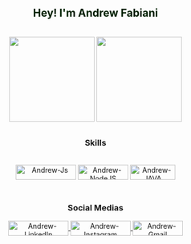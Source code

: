 <div align="center" size="50">
   
   <font color="rgb(112, 164, 252)"><h2> Hey! I'm Andrew Fabiani </h2></font>
    
</div>

<br>

<div align="center">
  
  <img height="170em" src="https://github-readme-stats.vercel.app/api?username=AndrewFabiani1234&show_icons=true&theme=tokyonight&include_all_commits=true&count_private=true"/>
  <img height="170em" src="https://github-readme-stats.vercel.app/api/top-langs/?username=AndrewFabiani1234&layout=compact&langs_count=7&theme=tokyonight"/>
</div>

##
   <h3 align="center"> Skills </h3>
<div align="center">
  <br>
  <img align="center" alt="Andrew-Js" height="30" width="120" src="https://img.shields.io/badge/JavaScript-F7DF1E?style=for-the-badge&logo=javascript&logoColor=black">
  <img align="center" alt="Andrew-NodeJS" height="30" width="100" src="https://img.shields.io/npm/v/npm.svg?logo=nodedotjs">
  <img align="center" alt="Andrew-JAVA" height="30" width="90" src="https://img.shields.io/badge/Java-ED8B00?style=for-the-badge&logo=java&logoColor=white">
  <br><br>
  
  ##
    
</div>
   
 ##
 
<div align="center">
   <h3> Social Medias </h3>
   <a href="https://linkedin.com/in/andrew-fabiani-497336207" target="_blank">
      <img align="center" alt="Andrew-LinkedIn" height="30" width="120" src="https://img.shields.io/badge/LinkedIn-0077B5?style=for-the-badge&logo=linkedin&logoColor=white">
   </a>
   <a href="https://instagram.com/andrew_fabiani" target="_blank">
       <img align="center" alt="Andrew-Instagram" height="30" width="120" src="https://img.shields.io/badge/Instagram-E4405F?style=for-the-badge&logo=instagram&logoColor=white">
   </a>
    <a href = "mailto:andrewfabiani24@gmail.com" target="_blank">
       <img align="center" alt="Andrew-Gmail" height="30" width="100" src="https://img.shields.io/badge/-Gmail-%23333?style=for-the-badge&logo=gmail&logoColor=white">
   </a>
</div>
             

